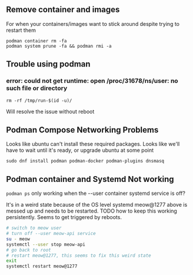 
## Remove container and images

For when your containers/images want to stick around despite trying to restart them

```
podman container rm -fa
podman system prune -fa && podman rmi -a
```


## Trouble using podman

### error: could not get runtime: open /proc/31678/ns/user: no such file or directory

```
rm -rf /tmp/run-$(id -u)/
```
Will resolve the issue without reboot


## Podman Compose Networking Problems

Looks like ubuntu can't install  these required packages. Looks like we'll have to wait until it's ready, or upgrade ubuntu at some point

```shell
sudo dnf install podman podman-docker podman-plugins dnsmasq
```

## Podman container and Systemd Not working

`podman ps` only working when the --user container systemd service is off?

It's in a weird state because of the OS level systemd meow@1277 above is messed up and needs to be restarted. TODO how to keep this working persistently. Seems to get triggered by reboots.

```bash
# switch to meow user
# turn off --user meow-api service
su - meow
systemctl --user stop meow-api
# go back to root
# restart meow@1277, this seems to fix this weird state 
exit
systemctl restart meow@1277
```